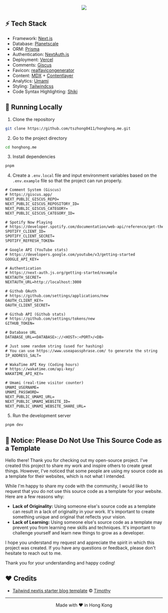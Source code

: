 <p align="center">
  <img src="https://honghong.me/images/projects/blog/cover.png">
</p>

## ⚡️ Tech Stack

- Framework: [Next.js](https://nextjs.org/)
- Database: [Planetscale](https://planetscale.com/)
- ORM: [Prisma](https://prisma.io/)
- Authentication: [NextAuth.js](https://next-auth.js.org/)
- Deployment: [Vercel](https://vercel.com)
- Comments: [Giscus](https://giscus.app/)
- Favicon: [realfavicongenerator](https://realfavicongenerator.net/)
- Content: [MDX](https://mdxjs.com/) + [Contentlayer](https://www.contentlayer.dev/)
- Analytics: [Umami](https://github.com/umami-software/umami)
- Styling: [Tailwindcss](https://tailwindcss.com)
- Code Syntax Highlighting: [Shiki](https://github.com/shikijs/shiki)

## 👋 Running Locally

1. Clone the repository

```sh
git clone https://github.com/tszhong0411/honghong.me.git
```

2. Go to the project directory

```sh
cd honghong.me
```

3. Install dependencies

```sh
pnpm
```

4. Create a `.env.local` file and input environment variables based on the `.env.example` file so that the project can run properly.

```txt
# Comment System (Giscus)
# https://giscus.app/
NEXT_PUBLIC_GISCUS_REPO=
NEXT_PUBLIC_GISCUS_REPOSITORY_ID=
NEXT_PUBLIC_GISCUS_CATEGORY=
NEXT_PUBLIC_GISCUS_CATEGORY_ID=

# Spotify Now Playing
# https://developer.spotify.com/documentation/web-api/reference/get-the-users-currently-playing-track
SPOTIFY_CLIENT_ID=
SPOTIFY_CLIENT_SECRET=
SPOTIFY_REFRESH_TOKEN=

# Google API (YouTube stats)
# https://developers.google.com/youtube/v3/getting-started
GOOGLE_API_KEY=

# Authentication
# https://next-auth.js.org/getting-started/example
NEXTAUTH_SECRET=
NEXTAUTH_URL=http://localhost:3000

# Github OAuth
# https://github.com/settings/applications/new
OAUTH_CLIENT_KEY=
OAUTH_CLIENT_SECRET=

# Github API (Github stats)
# https://github.com/settings/tokens/new
GITHUB_TOKEN=

# Database URL
DATABASE_URL=<DATABASE>://<HOST>:<PORT>/<DB>

# Just some random string (used for hashing)
# You can use https://www.useapassphrase.com/ to generate the string
IP_ADDRESS_SALT=

# WakaTime API Key (Coding hours)
# https://wakatime.com/api-key/
WAKATIME_API_KEY=

# Umami (real-time visitor counter)
UMAMI_USERNAME=
UMAMI_PASSWORD=
NEXT_PUBLIC_UMAMI_URL=
NEXT_PUBLIC_UMAMI_WEBSITE_ID=
NEXT_PUBLIC_UMAMI_WEBSITE_SHARE_URL=
```

5. Run the development server

```sh
pnpm dev
```

## 🔔 Notice: Please Do Not Use This Source Code as a Template

Hello there! Thank you for checking out my open-source project. I've created this project to share my work and inspire others to create great things. However, I've noticed that some people are using my source code as a template for their websites, which is not what I intended.

While I'm happy to share my code with the community, I would like to request that you do not use this source code as a template for your website. Here are a few reasons why:

- **Lack of Originality:** Using someone else's source code as a template can result in a lack of originality in your work. It's important to create something unique and original that reflects your vision.
- **Lack of Learning:** Using someone else's source code as a template may prevent you from learning new skills and techniques. It's important to challenge yourself and learn new things to grow as a developer.

I hope you understand my request and appreciate the spirit in which this project was created. If you have any questions or feedback, please don't hesitate to reach out to me.

Thank you for your understanding and happy coding!

## ❤️ Credits

- [Tailwind nextjs starter blog template](https://github.com/timlrx/tailwind-nextjs-starter-blog) © [Timothy](https://www.timlrx.com/)

<hr>
<p align="center">
Made with ❤️ in Hong Kong
</p>
